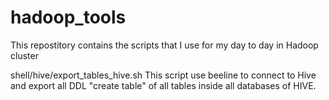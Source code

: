 # hadoop_tools

This repostitory contains the scripts that I use for my day to day in Hadoop cluster


shell/hive/export_tables_hive.sh
  This script use beeline to connect to Hive and export all DDL "create table" of all tables inside all databases of HIVE.

